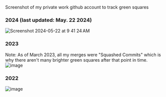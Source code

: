 Screenshot of my private work github account to track green squares 

### 2024 (last updated: May. 22 2024)
![Screenshot 2024-05-22 at 9 41 24 AM](https://github.com/avcoder/view-contributions-at-work-green-squares/assets/7874705/d1d2d6a4-7dfb-460b-9d90-283f4959b872)

### 2023 
Note: As of March 2023, all my merges were "Squashed Commits" which is why there aren't many brighter green squares after that point in time. 
![image](https://github.com/avcoder/view-contributions-green-squares-2023/assets/7874705/9ae8ff00-0b78-4702-b2ee-2309394e59cd)

### 2022
![image](https://github.com/avcoder/view-contributions-green-squares-2023/assets/7874705/f58fd320-b9c1-4cb5-928f-9379031d1d79)









